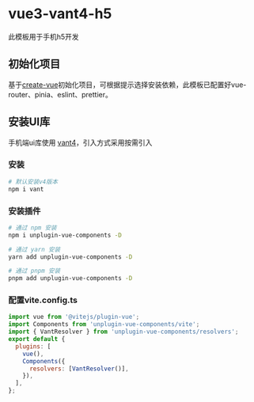# vue3-vant4-h5

此模板用于手机h5开发
## 初始化项目
基于[create-vue](https://github.com/vuejs/create-vue)初始化项目，可根据提示选择安装依赖，此模板已配置好vue-router、pinia、eslint、prettier。

 ## 安装UI库
手机端ui库使用 [vant4](https://vant-contrib.gitee.io/vant/#/zh-CN/quickstart)，引入方式采用按需引入
### 安装
```bash
# 默认安装v4版本
npm i vant
```
### 安装插件
```bash
# 通过 npm 安装
npm i unplugin-vue-components -D

# 通过 yarn 安装
yarn add unplugin-vue-components -D

# 通过 pnpm 安装
pnpm add unplugin-vue-components -D

```

### 配置vite.config.ts

```js
import vue from '@vitejs/plugin-vue';
import Components from 'unplugin-vue-components/vite';
import { VantResolver } from 'unplugin-vue-components/resolvers';
export default {
  plugins: [
    vue(),
    Components({
      resolvers: [VantResolver()],
    }),
  ],
};
```




